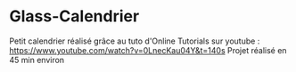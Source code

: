 # Glass-Calendrier
Petit calendrier réalisé grâce au tuto d'Online Tutorials sur youtube : https://www.youtube.com/watch?v=0LnecKau04Y&t=140s
Projet réalisé en 45 min environ 

